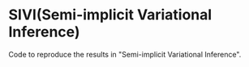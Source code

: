 # SIVI(Semi-implicit Variational Inference)

Code to reproduce the results in "Semi-implicit Variational Inference".
